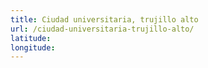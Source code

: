 ```yaml
---
title: Ciudad universitaria, trujillo alto
url: /ciudad-universitaria-trujillo-alto/
latitude: 
longitude: 
---
```

